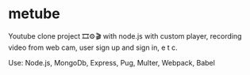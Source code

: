 # metube
Youtube clone project 🎞⚙🎬 with node.js with custom player, recording video from web cam, user sign up and sign in, e t c.

Use:
Node.js,
MongoDb,
Express,
Pug,
Multer,
Webpack,
Babel
